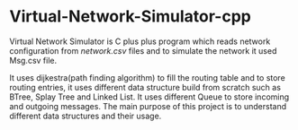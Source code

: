 # Virtual-Network-Simulator-cpp
Virtual Network Simulator is C plus plus program which reads network configuration from *network.csv* files and to simulate the network it used Msg.csv file. 

It uses dijkestra(path finding algorithm) to fill the routing table and to store routing entries, it uses different data structure build from scratch such as BTree, Splay Tree and Linked List. It uses different Queue to store incoming and outgoing messages. The main purpose of this project is to understand different data structures and their usage. 
